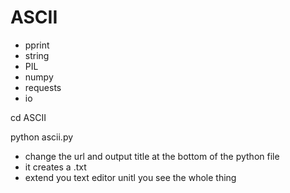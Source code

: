 # ASCII

- pprint
- string
- PIL
- numpy
- requests
- io


cd ASCII

python ascii.py

- change the url and output title at the bottom  of the python file
- it creates a .txt
- extend you text editor unitl you see the whole thing
